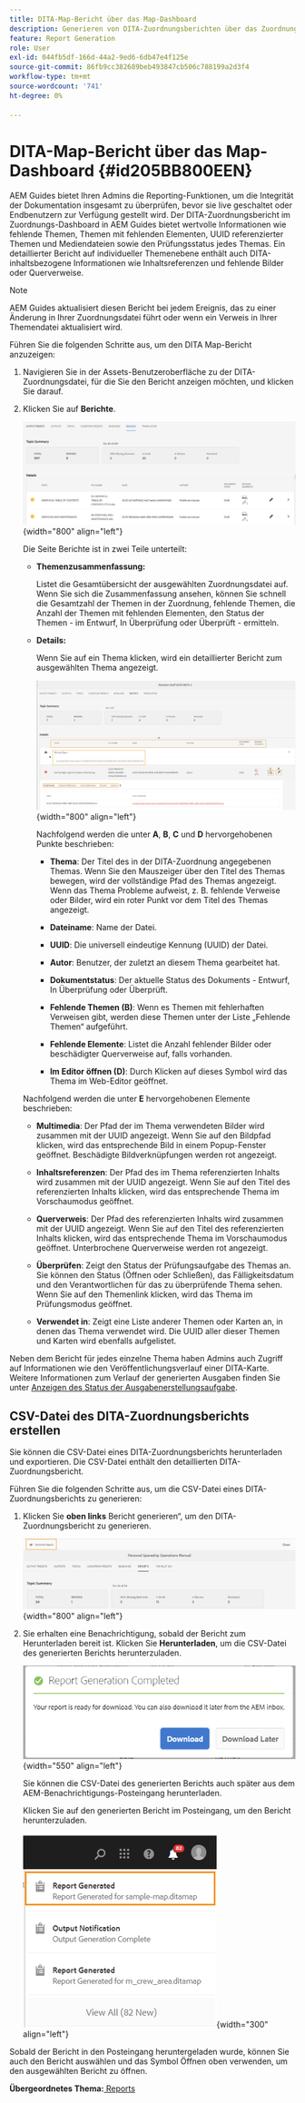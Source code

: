 ```yaml
---
title: DITA-Map-Bericht über das Map-Dashboard
description: Generieren von DITA-Zuordnungsberichten über das Zuordnungs-Dashboard in AEM Guides. Erfahren Sie, wie Sie die CSV-Datei eines DITA-Zuordnungsberichts generieren.
feature: Report Generation
role: User
exl-id: 044fb5df-166d-44a2-9ed6-6db47e4f125e
source-git-commit: 86fb9cc382689beb493847cb506c788199a2d3f4
workflow-type: tm+mt
source-wordcount: '741'
ht-degree: 0%

---
```


# DITA-Map-Bericht über das Map-Dashboard {#id205BB800EEN}

AEM Guides bietet Ihren Admins die Reporting-Funktionen, um die Integrität der Dokumentation insgesamt zu überprüfen, bevor sie live geschaltet oder Endbenutzern zur Verfügung gestellt wird. Der DITA-Zuordnungsbericht im Zuordnungs-Dashboard in AEM Guides bietet wertvolle Informationen wie fehlende Themen, Themen mit fehlenden Elementen, UUID referenzierter Themen und Mediendateien sowie den Prüfungsstatus jedes Themas. Ein detaillierter Bericht auf individueller Themenebene enthält auch DITA-inhaltsbezogene Informationen wie Inhaltsreferenzen und fehlende Bilder oder Querverweise.

>[!NOTE]
>
> AEM Guides aktualisiert diesen Bericht bei jedem Ereignis, das zu einer Änderung in Ihrer Zuordnungsdatei führt oder wenn ein Verweis in Ihrer Themendatei aktualisiert wird.

Führen Sie die folgenden Schritte aus, um den DITA Map-Bericht anzuzeigen:

1. Navigieren Sie in der Assets-Benutzeroberfläche zu der DITA-Zuordnungsdatei, für die Sie den Bericht anzeigen möchten, und klicken Sie darauf.

1. Klicken Sie auf **Berichte**.

   ![](images/reports-page-uuid.png){width="800" align="left"}

   Die Seite Berichte ist in zwei Teile unterteilt:

   - **Themenzusammenfassung:**

     Listet die Gesamtübersicht der ausgewählten Zuordnungsdatei auf. Wenn Sie sich die Zusammenfassung ansehen, können Sie schnell die Gesamtzahl der Themen in der Zuordnung, fehlende Themen, die Anzahl der Themen mit fehlenden Elementen, den Status der Themen - im Entwurf, In Überprüfung oder Überprüft - ermitteln.

   - **Details:**

     Wenn Sie auf ein Thema klicken, wird ein detaillierter Bericht zum ausgewählten Thema angezeigt.

     ![](images/detailed-report-uuid.png){width="800" align="left"}

     Nachfolgend werden die unter **A**, **B**, **C** und **D** hervorgehobenen Punkte beschrieben:

      - **Thema**: Der Titel des in der DITA-Zuordnung angegebenen Themas. Wenn Sie den Mauszeiger über den Titel des Themas bewegen, wird der vollständige Pfad des Themas angezeigt. Wenn das Thema Probleme aufweist, z. B. fehlende Verweise oder Bilder, wird ein roter Punkt vor dem Titel des Themas angezeigt.

      - **Dateiname**: Name der Datei.

      - **UUID**: Die universell eindeutige Kennung \(UUID\) der Datei.

      - **Autor**: Benutzer, der zuletzt an diesem Thema gearbeitet hat.

      - **Dokumentstatus**: Der aktuelle Status des Dokuments - Entwurf, In Überprüfung oder Überprüft.

      - **Fehlende Themen \(B\)**: Wenn es Themen mit fehlerhaften Verweisen gibt, werden diese Themen unter der Liste „Fehlende Themen“ aufgeführt.

      - **Fehlende Elemente**: Listet die Anzahl fehlender Bilder oder beschädigter Querverweise auf, falls vorhanden.

      - **Im Editor öffnen \(D\)**: Durch Klicken auf dieses Symbol wird das Thema im Web-Editor geöffnet.


   Nachfolgend werden die unter **E** hervorgehobenen Elemente beschrieben:

   - **Multimedia**: Der Pfad der im Thema verwendeten Bilder wird zusammen mit der UUID angezeigt. Wenn Sie auf den Bildpfad klicken, wird das entsprechende Bild in einem Popup-Fenster geöffnet. Beschädigte Bildverknüpfungen werden rot angezeigt.

   - **Inhaltsreferenzen**: Der Pfad des im Thema referenzierten Inhalts wird zusammen mit der UUID angezeigt. Wenn Sie auf den Titel des referenzierten Inhalts klicken, wird das entsprechende Thema im Vorschaumodus geöffnet.

   - **Querverweis**: Der Pfad des referenzierten Inhalts wird zusammen mit der UUID angezeigt. Wenn Sie auf den Titel des referenzierten Inhalts klicken, wird das entsprechende Thema im Vorschaumodus geöffnet. Unterbrochene Querverweise werden rot angezeigt.

   - **Überprüfen**: Zeigt den Status der Prüfungsaufgabe des Themas an. Sie können den Status \(Öffnen oder Schließen\), das Fälligkeitsdatum und den Verantwortlichen für das zu überprüfende Thema sehen. Wenn Sie auf den Themenlink klicken, wird das Thema im Prüfungsmodus geöffnet.

   - **Verwendet in**: Zeigt eine Liste anderer Themen oder Karten an, in denen das Thema verwendet wird. Die UUID aller dieser Themen und Karten wird ebenfalls aufgelistet.

Neben dem Bericht für jedes einzelne Thema haben Admins auch Zugriff auf Informationen wie den Veröffentlichungsverlauf einer DITA-Karte. Weitere Informationen zum Verlauf der generierten Ausgaben finden Sie unter [Anzeigen des Status der Ausgabenerstellungsaufgabe](generate-output-for-a-dita-map.md#viewing_output_history).

## CSV-Datei des DITA-Zuordnungsberichts erstellen

Sie können die CSV-Datei eines DITA-Zuordnungsberichts herunterladen und exportieren. Die CSV-Datei enthält den detaillierten DITA-Zuordnungsbericht.

Führen Sie die folgenden Schritte aus, um die CSV-Datei eines DITA-Zuordnungsberichts zu generieren:

1. Klicken Sie **oben links** Bericht generieren“, um den DITA-Zuordnungsbericht zu generieren.

   ![](images/generate-DITA-map-report.png){width="800" align="left"}

1. Sie erhalten eine Benachrichtigung, sobald der Bericht zum Herunterladen bereit ist. Klicken Sie **Herunterladen**, um die CSV-Datei des generierten Berichts herunterzuladen.

   ![](images/download-report-dialog.png){width="550" align="left"}


   Sie können die CSV-Datei des generierten Berichts auch später aus dem AEM-Benachrichtigungs-Posteingang herunterladen.

   Klicken Sie auf den generierten Bericht im Posteingang, um den Bericht herunterzuladen.

   ![](images/report-inbox--notification.png){width="300" align="left"}

Sobald der Bericht in den Posteingang heruntergeladen wurde, können Sie auch den Bericht auswählen und das Symbol Öffnen oben verwenden, um den ausgewählten Bericht zu öffnen.

**Übergeordnetes Thema:**[ Reports](reports-intro.md)
